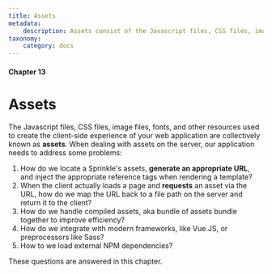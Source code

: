 ```yaml
---
title: Assets
metadata:
    description: Assets consist of the Javascript files, CSS files, image files, fonts, and other resources used to create the client-side experience of your web application. UserFrosting uses a proven framework for loading these resources easily and efficiently.
taxonomy:
    category: docs
---
```


#### Chapter 13

# Assets

The Javascript files, CSS files, image files, fonts, and other resources used to create the client-side experience of your web application are collectively known as **assets**. When dealing with assets on the server, our application needs to address some problems:

1. How do we locate a Sprinkle's assets, **generate an appropriate URL**, and inject the appropriate reference tags when rendering a template?
2. When the client actually loads a page and **requests** an asset via the URL, how do we map the URL back to a file path on the server and return it to the client?
3. How do we handle compiled assets, aka bundle of assets bundle together to improve efficiency?
4. How do we integrate with modern frameworks, like Vue.JS, or preprocessors like Sass? 
5. How to we load external NPM dependencies?

These questions are answered in this chapter.